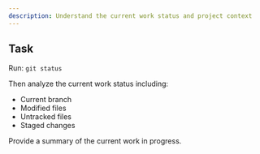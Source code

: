 ```yaml
---
description: Understand the current work status and project context
---
```


## Task
Run: `git status`

Then analyze the current work status including:
- Current branch
- Modified files
- Untracked files
- Staged changes

Provide a summary of the current work in progress.